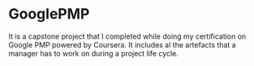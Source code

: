 # GooglePMP
It is a capstone project that I completed while doing my certification on Google PMP powered by Coursera. 
It includes al the artefacts that a manager has to work on during a project life cycle.
